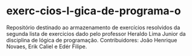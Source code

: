 # exerc-cios-l-gica-de-programa-o
Repositório destinado ao armazenamento de exercícios resolvidos da segunda lista de exercicios dado pelo professor Heraldo Lima Junior da disciplina de lógica de programação.
Contribuidores: João Henrique Novaes, Erik Caliel e Edér Filipe.
